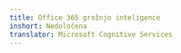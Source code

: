 ```yaml
---
title: Office 365 grožnjo inteligence
inshort: Nedoločena
translator: Microsoft Cognitive Services
---
```




